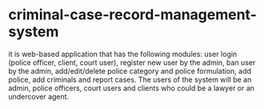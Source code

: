 # criminal-case-record-management-system
it is web-based application that has the following modules: user login (police officer, client, court user), register new user by the admin, ban user by the admin, add/edit/delete police category and police formulation, add police, add criminals and report cases. The users of the system will be an admin, police officers, court users and clients who could be a lawyer or an undercover agent.
